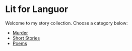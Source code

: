 # Lit for Languor

Welcome to my story collection. Choose a category below:

- [Murder](stories/murder.md)
- [Short Stories](stories/short-stories.md)
- [Poems](stories/poems.md)
